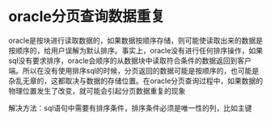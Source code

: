 # oracle分页查询数据重复

oracle是按块进行读取数据的，如果数据按顺序存储，则可能使读取出来的数据是按顺序的，给用户误解为默认排序。事实上，oracle没有进行任何排序操作，如果sql没有要求排序，oracle会顺序的从数据块中读取符合条件的数据返回到客户端。所以在没有使用排序sql的时候，分页返回的数据可能是按顺序的，也可能是杂乱无章的，这都取决与数据的存储位置。在oracle分页查询过程中，如果数据的物理位置发生了改变，就可能会引起分页数据重复的现象

解决方法：sql语句中需要有排序条件，排序条件必须是唯一性的列，比如主键